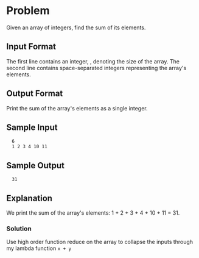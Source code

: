 # Problem
Given an array of integers, find the sum of its elements.

## Input Format

The first line contains an integer, , denoting the size of the array. 
The second line contains  space-separated integers representing the array's elements.

## Output Format

Print the sum of the array's elements as a single integer.

## Sample Input
 
```
  6
  1 2 3 4 10 11
```

## Sample Output
```
  31
```

## Explanation

We print the sum of the array's elements: 1 + 2 + 3 + 4 + 10 + 11 = 31.

### Solution

Use high order function reduce on the array to collapse the inputs through my lambda function `x + y`